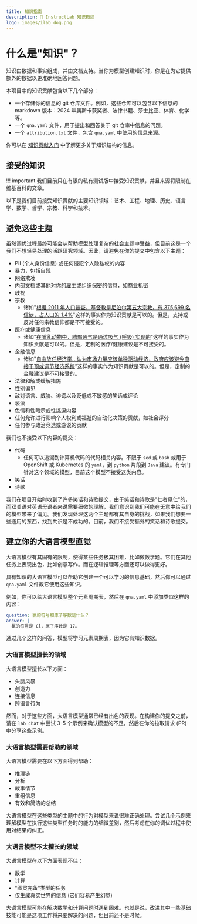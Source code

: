 ```yaml
---
title: 知识指南
description: 🐶 InstructLab 知识概述
logo: images/ilab_dog.png
---
```

# 什么是"知识"？

知识由数据和事实组成，并由文档支持。当你为模型创建知识时，你是在为它提供额外的数据以更准确地回答问题。

本项目中的知识贡献包含以下几个部分：

- 一个存储你的信息的 git 仓库文件。例如，这些仓库可以包含以下信息的 markdown 版本：2024 年奥斯卡获奖者、法律书籍、莎士比亚、体育、化学等。
- 一个 `qna.yaml` 文件，用于提出和回答关于 git 仓库中信息的问题。
- 一个 `attribution.txt` 文件，包含 `qna.yaml` 中使用的信息来源。

你可以在 [知识贡献入门](https://github.com/instructlab/taxonomy/blob/main/README.md#getting-started-with-knowledge-contributions) 中了解更多关于知识结构的信息。

## 接受的知识

!!! important
    我们目前只在有限的私有测试版中接受知识贡献，并且来源将限制在维基百科的文章。

以下是我们目前接受知识贡献的主要知识领域：艺术、工程、地理、历史、语言学、数学、哲学、宗教、科学和技术。

## 避免这些主题

虽然调优过程最终可能会从帮助模型处理复杂的社会主题中受益，但目前这是一个我们不想轻易处理的活跃研究领域。因此，请避免在你的提交中包含以下主题：

- PII (个人身份信息) 或任何侵犯个人隐私权的内容
- 暴力，包括自残
- 网络欺凌
- 内部文档或其他对你的雇主或组织保密的信息，如商业机密
- 歧视
- 宗教
  - 诸如"[根据 2011 年人口普查，基督教是尼泊尔第五大宗教，有 375,699 名信徒，占人口的 1.4%](https://en.wikipedia.org/wiki/Christianity_in_Nepal)"这样的事实作为知识贡献是可以的。但是，支持或反对任何宗教信仰都是不可接受的。
- 医疗或健康信息
  - 诸如"[在哺乳动物中，肺部通气是通过吸气 (呼吸) 实现的](https://opentextbc.ca/biology/chapter/11-3-circulatory-and-respiratory-systems/)"这样的事实作为知识贡献是可以的。但是，定制的医疗/健康建议是不可接受的。
- 金融信息
  - 诸如"[自由放任经济学...认为市场力量应该单独驱动经济，政府应该避免直接干预或调节经济系统](https://openstax.org/books/world-history-volume-2/pages/6-3-capitalism-and-the-first-industrial-revolution)"这样的事实作为知识贡献是可以的。但是，定制的金融建议是不可接受的。
- 法律和解或缓解措施
- 性别偏见
- 敌对语言、威胁、诽谤以及贬低或不敏感的笑话或评论
- 亵渎
- 色情和性暗示或性挑逗内容
- 任何允许进行影响个人权利或福祉的自动化决策的贡献，如社会评分
- 任何参与政治竞选或游说的贡献

我们也不接受以下内容的提交：

- 代码
  - 任何可以追溯到计算机代码的代码相关内容。不限于 `sed` 或 `bash` 或用于 OpenShift 或 Kubernetes 的 `yaml`，到 `python` 片段到 `Java` 建议。有专门针对这个领域的模型，目前这个模型不接受这类内容。
- 笑话
- 诗歌

我们在项目开始时收到了许多笑话和诗歌提交，由于笑话和诗歌是"仁者见仁"的，而双关语对英语母语者来说需要细微的理解，我们意识到我们可能在无意中给我们的模型带来了偏见。我们发现处理这两个主题都有其自身的挑战，如果我们想要一些通用的东西，找到共识是不成功的。目前，我们不接受额外的笑话和诗歌提交。

## 建立你的大语言模型直觉

大语言模型有其固有的限制，使得某些任务极其困难，比如做数学题。它们在其他任务上表现出色，比如创意写作。而在逻辑推理等方面还可以做得更好。

具有知识的大语言模型可以帮助它创建一个可以学习的信息基础，然后你可以通过 `qna.yaml` 文件教它使用这些知识。

例如，你可以给大语言模型整个元素周期表，然后在 `qna.yaml` 中添加类似这样的内容：

```yaml
question: 氯的符号和原子序数是什么？
answer: |
  氯的符号是 Cl，原子序数是 17。
```

通过几个这样的问答，模型将学习元素周期表，因为它有知识数据。

### 大语言模型擅长的领域

大语言模型擅长以下方面：

- 头脑风暴
- 创造力
- 连接信息
- 跨语言行为

然而，对于这些方面，大语言模型通常已经有出色的表现。在构建你的提交之前，请在 `lab chat` 中尝试 3-5 个示例来确认模型的不足，然后在你的拉取请求 (PR) 中分享这些示例。

### 大语言模型需要帮助的领域

大语言模型需要在以下方面得到帮助：

- 推理链
- 分析
- 故事情节
- 重组信息
- 有效和简洁的总结

大语言模型在这些类型的主题中的行为对模型来说很难正确处理。尝试几个示例来理解模型在执行这些类型任务时的能力的细微差别，然后考虑在你的调优过程中使用对结果的纠正。

### 大语言模型不太擅长的领域

大语言模型在以下方面表现不佳：

- 数学
- 计算
- "图灵完备"类型的任务
- 仅生成真实世界的信息 (它们容易产生幻觉)

大语言模型可能在解决数学和计算问题时遇到困难。也就是说，改进其中一些基础技能可能是这项工作将来要解决的问题，但目前还不是时候。
